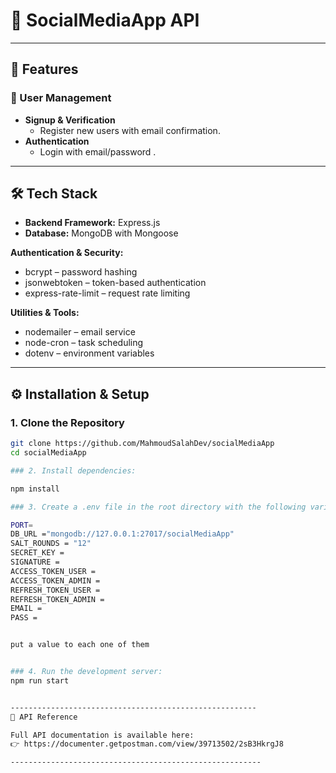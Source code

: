 # 📱 SocialMediaApp API


---

## 🚀 Features

### 👤 User Management
- **Signup & Verification**
  - Register new users with email confirmation.
- **Authentication**
  - Login with email/password .

---

## 🛠 Tech Stack

- **Backend Framework:** Express.js  
- **Database:** MongoDB with Mongoose  

**Authentication & Security:**  
- bcrypt – password hashing  
- jsonwebtoken – token-based authentication  
- express-rate-limit – request rate limiting  

**Utilities & Tools:**  
- nodemailer – email service  
- node-cron – task scheduling  
- dotenv – environment variables  

---

## ⚙️ Installation & Setup

### 1. Clone the Repository
```bash
git clone https://github.com/MahmoudSalahDev/socialMediaApp
cd socialMediaApp

### 2. Install dependencies:

npm install

### 3. Create a .env file in the root directory with the following variables:

PORT=
DB_URL ="mongodb://127.0.0.1:27017/socialMediaApp"
SALT_ROUNDS = "12"
SECRET_KEY = 
SIGNATURE = 
ACCESS_TOKEN_USER = 
ACCESS_TOKEN_ADMIN = 
REFRESH_TOKEN_USER = 
REFRESH_TOKEN_ADMIN = 
EMAIL = 
PASS = 


put a value to each one of them


### 4. Run the development server:
npm run start


-------------------------------------------------------
📖 API Reference

Full API documentation is available here:
👉 https://documenter.getpostman.com/view/39713502/2sB3HkrgJ8

--------------------------------------------------------
